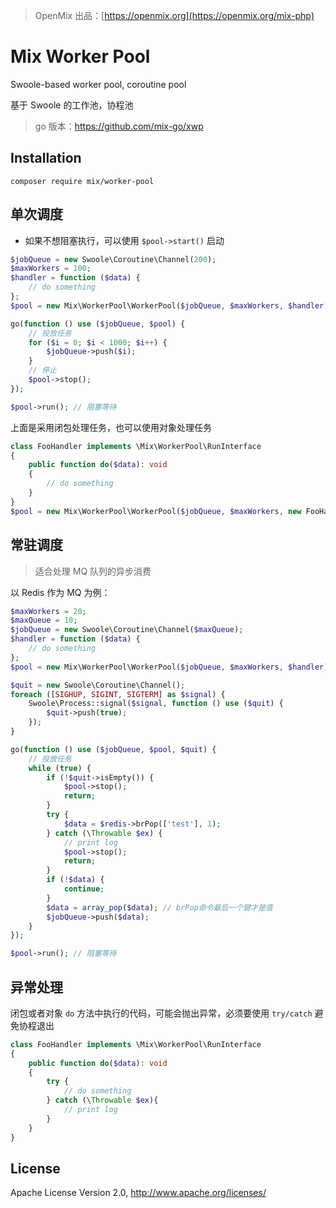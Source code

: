 > OpenMix 出品：[https://openmix.org](https://openmix.org/mix-php)

# Mix Worker Pool

Swoole-based worker pool, coroutine pool

基于 Swoole 的工作池，协程池

> go 版本：https://github.com/mix-go/xwp

## Installation

```
composer require mix/worker-pool
```

## 单次调度

- 如果不想阻塞执行，可以使用 `$pool->start()` 启动

```php
$jobQueue = new Swoole\Coroutine\Channel(200);
$maxWorkers = 100;
$handler = function ($data) {
    // do something
};
$pool = new Mix\WorkerPool\WorkerPool($jobQueue, $maxWorkers, $handler);

go(function () use ($jobQueue, $pool) {
    // 投放任务
    for ($i = 0; $i < 1000; $i++) {
        $jobQueue->push($i);
    }
    // 停止
    $pool->stop();
});

$pool->run(); // 阻塞等待
```

上面是采用闭包处理任务，也可以使用对象处理任务

```php
class FooHandler implements \Mix\WorkerPool\RunInterface
{
    public function do($data): void
    {
        // do something
    }
}
$pool = new Mix\WorkerPool\WorkerPool($jobQueue, $maxWorkers, new FooHandler());
```

## 常驻调度

> 适合处理 MQ 队列的异步消费

以 Redis 作为 MQ 为例：

```php
$maxWorkers = 20;
$maxQueue = 10;
$jobQueue = new Swoole\Coroutine\Channel($maxQueue);
$handler = function ($data) {
    // do something
};
$pool = new Mix\WorkerPool\WorkerPool($jobQueue, $maxWorkers, $handler);

$quit = new Swoole\Coroutine\Channel();
foreach ([SIGHUP, SIGINT, SIGTERM] as $signal) {
    Swoole\Process::signal($signal, function () use ($quit) {
        $quit->push(true);
    });
}

go(function () use ($jobQueue, $pool, $quit) {
    // 投放任务
    while (true) {
        if (!$quit->isEmpty()) {
            $pool->stop();
            return;
        }
        try {
            $data = $redis->brPop(['test'], 1);
        } catch (\Throwable $ex) {
            // print log
            $pool->stop();
            return;
        }
        if (!$data) {
            continue;
        }
        $data = array_pop($data); // brPop命令最后一个键才是值
        $jobQueue->push($data);
    }
});

$pool->run(); // 阻塞等待
```

## 异常处理

闭包或者对象 `do` 方法中执行的代码，可能会抛出异常，必须要使用 `try/catch` 避免协程退出

```php
class FooHandler implements \Mix\WorkerPool\RunInterface
{
    public function do($data): void
    {
        try {
            // do something
        } catch (\Throwable $ex){
            // print log
        }
    }
}
```

## License

Apache License Version 2.0, http://www.apache.org/licenses/
